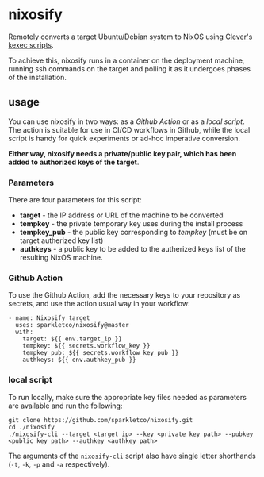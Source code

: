# nixosify

Remotely converts a target Ubuntu/Debian system to NixOS using [Clever's kexec scripts](https://github.com/cleverca22/nix-tests/tree/master/kexec).

To achieve this, nixosify runs in a container on the deployment machine, running ssh commands on the target and polling it as it undergoes phases of the installation.

## usage

You can use nixosify in two ways: as a _Github Action_ or as a _local script_. The action is suitable for use in CI/CD workflows in Github, while the local script is handy for quick experiments or ad-hoc imperative conversion.

**Either way, nixosify needs a private/public key pair, which has been added to authorized keys of the target**.

### Parameters

There are four parameters for this script:
 - **target** - the IP address or URL of the machine to be converted
 - **tempkey** - the private temporary key uses during the install process
 - **tempkey_pub** - the public key corresponding to *tempkey* (must be on target autherized key list)
 - **authkeys** - a public key to be added to the autherized keys list of the resulting NixOS machine.

### Github Action

To use the Github Action, add the necessary keys to your repository as secrets, and use the action usual way in your workflow:

```
- name: Nixosify target
  uses: sparkletco/nixosify@master
  with:
    target: ${{ env.target_ip }}
    tempkey: ${{ secrets.workflow_key }}
    tempkey_pub: ${{ secrets.workflow_key_pub }}
    authkeys: ${{ env.authkey_pub }}
```

### local script

To run locally, make sure the appropriate key files needed as parameters are available and run the following:

```
git clone https://github.com/sparkletco/nixosify.git
cd ./nixosify
./nixosify-cli --target <target ip> --key <private key path> --pubkey <public key path> --authkey <authkey path>
```

The arguments of the `nixosify-cli` script also have single letter shorthands (`-t`, `-k`, `-p` and `-a` respectively).
